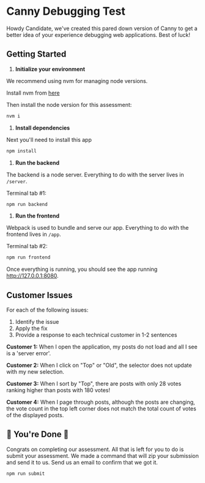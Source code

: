 # Canny Debugging Test

Howdy Candidate, we've created this pared down version of Canny to get a better idea of your experience debugging web applications. Best of luck!

## Getting Started

1. **Initialize your environment**

We recommend using nvm for managing node versions.

Install nvm from [here](https://github.com/creationix/nvm)

Then install the node version for this assessment:

```sh
nvm i
```

1. **Install dependencies**

Next you'll need to install this app

```sh
npm install
```

1. **Run the backend**

The backend is a node server. Everything to do with the server lives in `/server`.

Terminal tab #1:

```sh
npm run backend
```

1. **Run the frontend**

Webpack is used to bundle and serve our app. Everything to do with the frontend lives in `/app`.

Terminal tab #2:

```sh
npm run frontend
```

Once everything is running, you should see the app running http://127.0.0.1:8080.

## Customer Issues

For each of the following issues:

1. Identify the issue
2. Apply the fix
3. Provide a response to each technical customer in 1-2 sentences

**Customer 1:** When I open the application, my posts do not load and all I see is a 'server error'.

**Customer 2:** When I click on "Top" or "Old", the selector does not update with my new selection.

**Customer 3:** When I sort by "Top", there are posts with only 28 votes ranking higher than posts with 180 votes!

**Customer 4:** When I page through posts, although the posts are changing, the vote count in the top left corner does not match the total count of votes of the displayed posts.

## 🎉 You're Done 🎉

Congrats on completing our assessment. All that is left for you to do is submit your assessment. We made a command that will zip your submission and send it to us. Send us an email to confirm that we got it.

```sh
npm run submit
```
